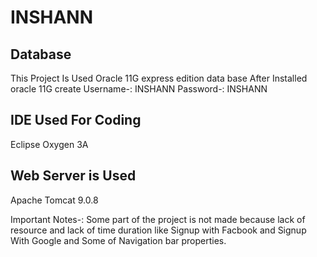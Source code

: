 # INSHANN

Database
---------
This Project Is Used Oracle 11G express edition data base
After Installed oracle 11G create 
Username-: INSHANN
Password-: INSHANN

IDE Used For Coding 
-------------------
Eclipse Oxygen 3A

Web Server is Used
------------------
Apache Tomcat 9.0.8

Important Notes-: Some part of the project is not made because lack of resource and lack of time duration like Signup with Facbook and Signup With Google and Some of Navigation bar properties.
